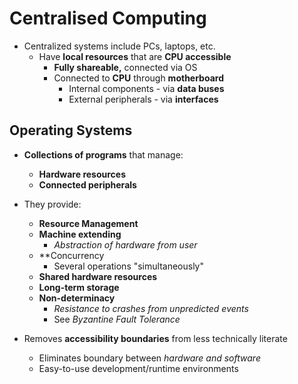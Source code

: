 # Centralised Computing
- Centralized systems include PCs, laptops, etc.
	- Have **local resources** that are **CPU accessible**
		- **Fully shareable,** connected via OS
		-  Connected to **CPU** through **motherboard**
			- Internal components - via **data buses**
			- External peripherals - via **interfaces**

## Operating Systems
- **Collections of programs** that manage:
	- **Hardware resources**
	- **Connected peripherals**
	
- They provide:
	- **Resource Management**
	- **Machine extending**
		- *Abstraction of hardware from user*
	- **Concurrency
		- Several operations "simultaneously"
	- **Shared hardware resources**
	- **Long-term storage**
	- **Non-determinacy**
		- *Resistance to crashes from unpredicted events*
		- See *Byzantine Fault Tolerance*

- Removes **accessibility boundaries** from less technically literate
	- Eliminates boundary between *hardware and software*
	- Easy-to-use development/runtime environments


